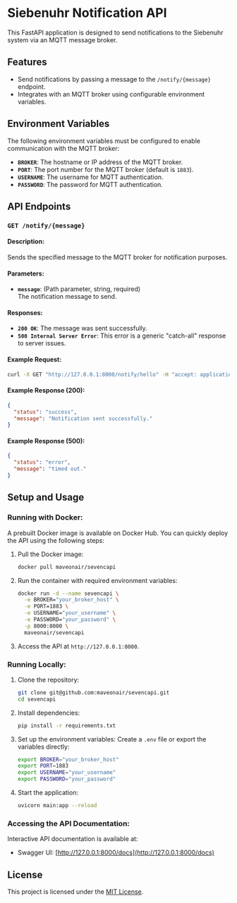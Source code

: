 # Siebenuhr Notification API

This FastAPI application is designed to send notifications to the Siebenuhr system via an MQTT message broker.

## Features

- Send notifications by passing a message to the `/notify/{message}` endpoint.
- Integrates with an MQTT broker using configurable environment variables.

## Environment Variables

The following environment variables must be configured to enable communication with the MQTT broker:

- **`BROKER`**: The hostname or IP address of the MQTT broker.
- **`PORT`**: The port number for the MQTT broker (default is `1883`).
- **`USERNAME`**: The username for MQTT authentication.
- **`PASSWORD`**: The password for MQTT authentication.

## API Endpoints

### **`GET /notify/{message}`**

#### Description:

Sends the specified message to the MQTT broker for notification purposes.

#### Parameters:

- **`message`**: (Path parameter, string, required)  
  The notification message to send.

#### Responses:

- **`200 OK`**: The message was sent successfully.
- **`500 Internal Server Error`**: This error is a generic "catch-all" response to server issues.

#### Example Request:

```bash
curl -X GET "http://127.0.0.1:8000/notify/hello" -H "accept: application/json"
```

#### Example Response (200):

```json
{
  "status": "success",
  "message": "Notification sent successfully."
}
```

#### Example Response (500):

```json
{
  "status": "error",
  "message": "timed out."
}
```

## Setup and Usage

### Running with Docker:

A prebuilt Docker image is available on Docker Hub. You can quickly deploy the API using the following steps:

1. Pull the Docker image:
   ```bash
   docker pull maveonair/sevencapi
   ```

2. Run the container with required environment variables:
   ```bash
   docker run -d --name sevencapi \
     -e BROKER="your_broker_host" \
     -e PORT=1883 \
     -e USERNAME="your_username" \
     -e PASSWORD="your_password" \
     -p 8000:8000 \
     maveonair/sevencapi
   ```

3. Access the API at `http://127.0.0.1:8000`.

### Running Locally:

1. Clone the repository:
   ```bash
   git clone git@github.com:maveonair/sevencapi.git
   cd sevencapi
   ```

2. Install dependencies:
   ```bash
   pip install -r requirements.txt
   ```

3. Set up the environment variables:
   Create a `.env` file or export the variables directly:
   ```bash
   export BROKER="your_broker_host"
   export PORT=1883
   export USERNAME="your_username"
   export PASSWORD="your_password"
   ```

4. Start the application:
   ```bash
   uvicorn main:app --reload
   ```

### Accessing the API Documentation:

Interactive API documentation is available at:

- Swagger UI: [http://127.0.0.1:8000/docs](http://127.0.0.1:8000/docs)

## License

This project is licensed under the [MIT License](LICENSE).
